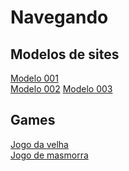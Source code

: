 # Navegando

## Modelos de sites
<a href="https://rgmenezes.github.io/Repositorio-de-teste/Modelos%20de%20sites/Modelo%20001/" hreflang="pt-br">Modelo 001</a>  
<a href="https://rgmenezes.github.io/Repositorio-de-teste/Modelos%20de%20sites/Modelo%20002/" hreflang="pt-br">Modelo 002</a>
<a href="https://rgmenezes.github.io/Repositorio-de-teste/Modelos%20de%20sites/Modelo%20003/" hreflang="pt-br">Modelo 003</a>

## Games
<a href="https://rgmenezes.github.io/Repositorio-de-teste/Games/jogo%20da%20velha/" hreflang="pt-br">Jogo da velha</a>  
<a href="https://rgmenezes.github.io/Repositorio-de-teste/Games/Game%20de%20masmorra/console.html" hreflang="pt-br">Jogo de masmorra</a>
